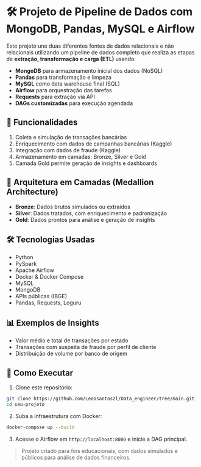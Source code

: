 # 🛠️ Projeto de Pipeline de Dados com MongoDB, Pandas, MySQL e Airflow

Este projeto une duas diferentes fontes de dados relacionais e não relacionais utilizando um pipeline de dados completo que realiza as etapas de **extração, transformação e carga (ETL)** usando:

- **MongoDB** para armazenamento inicial dos dados (NoSQL)
- **Pandas** para transformação e limpeza
- **MySQL** como data warehouse final (SQL)
- **Airflow** para orquestração das tarefas
- **Requests** para extração via API
- **DAGs customizadas** para execução agendada

## 🔧 Funcionalidades

1. Coleta e simulação de transações bancárias
2. Enriquecimento com dados de campanhas bancárias (Kaggle)
3. Integração com dados de fraude (Kaggle)
4. Armazenamento em camadas: Bronze, Silver e Gold
5. Camada Gold permite geração de insights e dashboards

## 🧱 Arquitetura em Camadas (Medallion Architecture)

- **Bronze**: Dados brutos simulados ou extraídos
- **Silver**: Dados tratados, com enriquecimento e padronização
- **Gold**: Dados prontos para análise e geração de insights

## 🛠️ Tecnologias Usadas

- Python
- PySpark
- Apache Airflow
- Docker & Docker Compose
- MySQL
- MongoDB
- APIs públicas (IBGE)
- Pandas, Requests, Loguru

## 📊 Exemplos de Insights

- Valor médio e total de transações por estado
- Transações com suspeita de fraude por perfil de cliente
- Distribuição de volume por banco de origem

## 🚀 Como Executar

1. Clone este repositório:
```bash
git clone https://github.com/Leoosantoszl/Data_engineer/tree/main.git
cd seu-projeto
```

2. Suba a infraestrutura com Docker:
```bash
docker-compose up --build
```

3. Acesse o Airflow em `http://localhost:8080` e inicie a DAG principal.


> Projeto criado para fins educacionais, com dados simulados e públicos para análise de dados financeiros.
